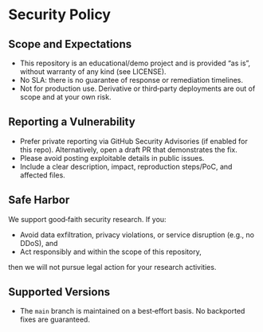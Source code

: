 # Security Policy

## Scope and Expectations

- This repository is an educational/demo project and is provided “as is”, without warranty of any kind (see LICENSE).
- No SLA: there is no guarantee of response or remediation timelines.
- Not for production use. Derivative or third‑party deployments are out of scope and at your own risk.

## Reporting a Vulnerability

- Prefer private reporting via GitHub Security Advisories (if enabled for this repo). Alternatively, open a draft PR that demonstrates the fix.
- Please avoid posting exploitable details in public issues.
- Include a clear description, impact, reproduction steps/PoC, and affected files.

## Safe Harbor

We support good‑faith security research. If you:
- Avoid data exfiltration, privacy violations, or service disruption (e.g., no DDoS), and
- Act responsibly and within the scope of this repository,

then we will not pursue legal action for your research activities.

## Supported Versions

- The `main` branch is maintained on a best‑effort basis. No backported fixes are guaranteed.
